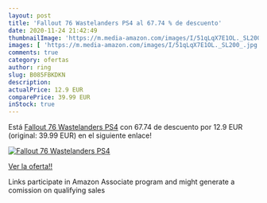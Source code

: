 ```yaml
---
layout: post
title: 'Fallout 76 Wastelanders PS4 al 67.74 % de descuento'
date: 2020-11-24 21:42:49
thumbnailImage: 'https://m.media-amazon.com/images/I/51qLqX7E1OL._SL200_.jpg'
images: [ 'https://m.media-amazon.com/images/I/51qLqX7E1OL._SL200_.jpg' ]
comments: true
category: ofertas
author: ring
slug: B085FBKDKN
description:
actualPrice: 12.9 EUR
comparePrice: 39.99 EUR
inStock: true
---
```


Está [Fallout 76 Wastelanders PS4](https://www.amazon.es/dp/B085FBKDKN/?tag=tolees-21) con 67.74 de descuento por 12.9 EUR (original: 39.99 EUR) en el siguiente enlace!

[![Fallout 76 Wastelanders PS4](https://m.media-amazon.com/images/I/51qLqX7E1OL._SL200_.jpg)](https://www.amazon.es/dp/B085FBKDKN/?tag=tolees-21)

[Ver la oferta!!](https://www.amazon.es/dp/B085FBKDKN/?tag=tolees-21)

Links participate in Amazon Associate program and might generate a comission on qualifying sales


